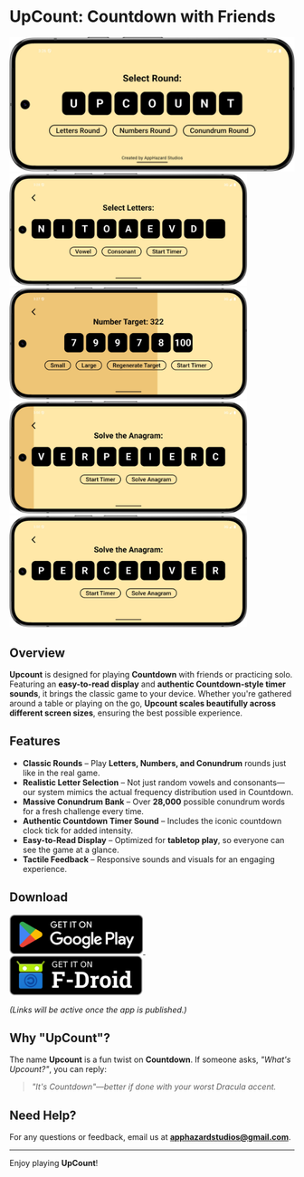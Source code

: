 # UpCount: Countdown with Friends

![UpCount App Icon](https://github.com/AppHazard-Studios/UpCount/blob/main/Screenshots/shrunk/Homescreen.jpg?raw=true)  
<img src="https://github.com/AppHazard-Studios/UpCount/blob/main/Screenshots/shrunk/Letters.jpg?raw=true" width="420" /> <img src="https://github.com/AppHazard-Studios/UpCount/blob/main/Screenshots/shrunk/Numbers.jpg?raw=true" width="420" />
<img src="https://github.com/AppHazard-Studios/UpCount/blob/main/Screenshots/shrunk/Conundrum2.jpg?raw=true" width="420" /> <img src="https://github.com/AppHazard-Studios/UpCount/blob/main/Screenshots/shrunk/Conundrum%20solved.jpg?raw=true" width="420" />

## Overview  
**Upcount** is designed for playing **Countdown** with friends or practicing solo. Featuring an **easy-to-read display** and **authentic Countdown-style timer sounds**, it brings the classic game to your device. Whether you're gathered around a table or playing on the go, **Upcount scales beautifully across different screen sizes**, ensuring the best possible experience.  

## Features  
- **Classic Rounds** – Play **Letters, Numbers, and Conundrum** rounds just like in the real game.  
- **Realistic Letter Selection** – Not just random vowels and consonants—our system mimics the actual frequency distribution used in Countdown.  
- **Massive Conundrum Bank** – Over **28,000** possible conundrum words for a fresh challenge every time.  
- **Authentic Countdown Timer Sound** – Includes the iconic countdown clock tick for added intensity.  
- **Easy-to-Read Display** – Optimized for **tabletop play**, so everyone can see the game at a glance.  
- **Tactile Feedback** – Responsive sounds and visuals for an engaging experience.  

## Download  

<a href="">
    <img src="https://github.com/AppHazard-Studios/UpCount/blob/main/assets/googleplay.png?raw=true"
    alt="Get it on Google Play"
    height="70">
</a>
&nbsp;&nbsp;&nbsp;&nbsp;&nbsp;&nbsp;&nbsp;
<a href="">
    <img src="https://github.com/AppHazard-Studios/UpCount/blob/main/assets/get-it-on.png?raw=true"
    alt="Get it on F-Droid"
    height="70">
</a>

_(Links will be active once the app is published.)_  

## Why "UpCount"?  
The name **Upcount** is a fun twist on **Countdown**. If someone asks, *"What's Upcount?"*, you can reply:  

> *"It's Countdown"—better if done with your worst Dracula accent.*  
## Need Help?  
For any questions or feedback, email us at **apphazardstudios@gmail.com**.  

---  
Enjoy playing **UpCount**!  
